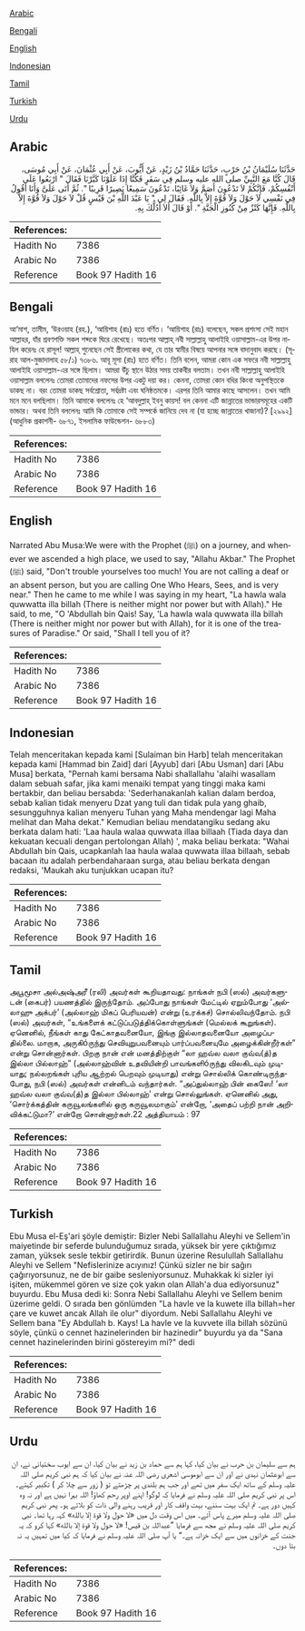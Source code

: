 [Arabic](#arabic)

[Bengali](#bengali)

[English](#english)

[Indonesian](#indonesian)

[Tamil](#tamil)

[Turkish](#turkish)

[Urdu](#urdu)

## Arabic


<div dir="rtl" lang="ar" style={{fontSize:'larger',backgroundColor:'#f8f9fa',padding:20}}>
حَدَّثَنَا سُلَيْمَانُ بْنُ حَرْبٍ، حَدَّثَنَا حَمَّادُ بْنُ زَيْدٍ، عَنْ أَيُّوبَ، عَنْ أَبِي عُثْمَانَ، عَنْ أَبِي مُوسَى، قَالَ كُنَّا مَعَ النَّبِيِّ صلى الله عليه وسلم فِي سَفَرٍ فَكُنَّا إِذَا عَلَوْنَا كَبَّرْنَا فَقَالَ ‏"‏ ارْبَعُوا عَلَى أَنْفُسِكُمْ، فَإِنَّكُمْ لاَ تَدْعُونَ أَصَمَّ وَلاَ غَائِبًا، تَدْعُونَ سَمِيعًا بَصِيرًا قَرِيبًا ‏"‏‏.‏ ثُمَّ أَتَى عَلَىَّ وَأَنَا أَقُولُ فِي نَفْسِي لاَ حَوْلَ وَلاَ قُوَّةَ إِلاَّ بِاللَّهِ‏.‏ فَقَالَ لِي ‏"‏ يَا عَبْدَ اللَّهِ بْنَ قَيْسٍ قُلْ لاَ حَوْلَ وَلاَ قُوَّةَ إِلاَّ بِاللَّهِ‏.‏ فَإِنَّهَا كَنْزٌ مِنْ كُنُوزِ الْجَنَّةِ ‏"‏‏.‏ أَوْ قَالَ أَلاَ أَدُلُّكَ بِهِ‏.‏
</div>
<div style={{backgroundColor:'#f8f9fa',padding:20, marginBottom: 10}}><table> <thead> <tr> <th>References:</th> <th></th> </tr> </thead> <tbody><tr><td>Hadith No</td><td>7386</td></tr><tr><td>Arabic No</td><td>7386</td></tr><tr><td>Reference</td><td>Book 97 Hadith 16</td></tr></tbody></table></div>

## Bengali


<div dir="ltr" lang="bn" style={{fontSize:'larger',backgroundColor:'#f8f9fa',padding:20}}>
আ‘মাশ, তামীম, ‘উরওয়াহ (রহ.), ‘আয়িশাহ (রাঃ) হতে বর্ণিত। ‘আয়িশাহ (রাঃ) বলেছেন, সকল প্রশংসা সেই মহান আল্লাহর, যাঁর শ্রবণশক্তি সকল শব্দকে ঘিরে রেখেছে। অতঃপর আল্লাহ্ নবী সাল্লাল্লাহু আলাইহি ওয়াসাল্লাম-এর উপর নাযিল করেনঃ হে রাসূল! আল্লাহ্ শুনেছেন সেই স্ত্রীলোকের কথা, যে তার স্বামীর বিষয়ে আপনার সঙ্গে বাদানুবাদ করছে। (সূরাহ আল-মুজাদালাহ ৫৮/১) ৭৩৮৬. আবূ মূসা (রাঃ) হতে বর্ণিত। তিনি বলেন, আমরা কোন এক সফরে নবী সাল্লাল্লাহু আলাইহি ওয়াসাল্লাম-এর সঙ্গে ছিলাম। আমরা উঁচু স্থানে উঠার সময় তাকবীর বলতাম। তখন নবী সাল্লাল্লাহু আলাইহি ওয়াসাল্লাম বললেনঃ তোমরা তোমাদের নফসের উপর একটু দয়া কর। কেননা, তোমরা কোন বধির কিংবা অনুপস্থিতকে ডাকছ না। বরং তোমরা ডাকছ সর্বশ্রোতা, সর্বদ্রষ্টা এবং ঘনিষ্ঠতমকে। এরপর তিনি আমার কাছে আসলেন। তখন আমি মনে মনে বলছিলাম। তিনি আমাকে বললেনঃ হে ‘আবদুল্লাহ্ ইবনু কায়স! বল কেননা এটি জান্নাতের ভান্ডারসমূহের একটি ভান্ডার। অথবা তিনি বললেনঃ আমি কি তোমাকে সেই সম্পর্কে জানিয়ে দেব না (যা হচ্ছে জান্নাতের খাজানা)? [২৯৯২] (আধুনিক প্রকাশনী- ৬৮৭১, ইসলামিক ফাউন্ডেশন- ৬৮৮৩)
</div>
<div style={{backgroundColor:'#f8f9fa',padding:20, marginBottom: 10}}><table> <thead> <tr> <th>References:</th> <th></th> </tr> </thead> <tbody><tr><td>Hadith No</td><td>7386</td></tr><tr><td>Arabic No</td><td>7386</td></tr><tr><td>Reference</td><td>Book 97 Hadith 16</td></tr></tbody></table></div>

## English


<div dir="ltr" lang="en" style={{fontSize:'larger',backgroundColor:'#f8f9fa',padding:20}}>
Narrated Abu Musa:We were with the Prophet (ﷺ) on a journey, and whenever we ascended a high place, we used to say, "Allahu Akbar." The Prophet (ﷺ) said, "Don't trouble yourselves too much! You are not calling a deaf or an absent person, but you are calling One Who Hears, Sees, and is very near." Then he came to me while I was saying in my heart, "La hawla wala quwwatta illa billah (There is neither might nor power but with Allah)." He said, to me, "O 'Abdullah bin Qais! Say, 'La hawla wala quwwata illa billah (There is neither might nor power but with Allah), for it is one of the treasures of Paradise." Or said, "Shall I tell you of it?
</div>
<div style={{backgroundColor:'#f8f9fa',padding:20, marginBottom: 10}}><table> <thead> <tr> <th>References:</th> <th></th> </tr> </thead> <tbody><tr><td>Hadith No</td><td>7386</td></tr><tr><td>Arabic No</td><td>7386</td></tr><tr><td>Reference</td><td>Book 97 Hadith 16</td></tr></tbody></table></div>

## Indonesian


<div dir="ltr" lang="id" style={{fontSize:'larger',backgroundColor:'#f8f9fa',padding:20}}>
Telah menceritakan kepada kami [Sulaiman bin Harb] telah menceritakan kepada kami [Hammad bin Zaid] dari [Ayyub] dari [Abu Usman] dari [Abu Musa] berkata, "Pernah kami bersama Nabi shallallahu 'alaihi wasallam dalam sebuah safar, jika kami menaiki tempat yang tinggi maka kami bertakbir, dan beliau bersabda: 'Sederhanakanlah kalian dalam berdoa, sebab kalian tidak menyeru Dzat yang tuli dan tidak pula yang ghaib, sesungguhnya kalian menyeru Tuhan yang Maha mendengar lagi Maha melihat dan Maha dekat." Kemudian beliau mendatangiku sedang aku berkata dalam hati: 'Laa haula walaa quwwata illaa billaah (Tiada daya dan kekuatan kecuali dengan pertolongan Allah) ', maka beliau berkata: "Wahai Abdullah bin Qais, ucapkanlah laa haula walaa quwwata illaa billaah, sebab bacaan itu adalah perbendaharaan surga, atau beliau berkata dengan redaksi, 'Maukah aku tunjukkan ucapan itu?
</div>
<div style={{backgroundColor:'#f8f9fa',padding:20, marginBottom: 10}}><table> <thead> <tr> <th>References:</th> <th></th> </tr> </thead> <tbody><tr><td>Hadith No</td><td>7386</td></tr><tr><td>Arabic No</td><td>7386</td></tr><tr><td>Reference</td><td>Book 97 Hadith 16</td></tr></tbody></table></div>

## Tamil


<div dir="ltr" lang="ta" style={{fontSize:'larger',backgroundColor:'#f8f9fa',padding:20}}>
அபூமூசா அல்அஷ்அரீ (ரலி) அவர்கள் கூறியதாவது: நாங்கள் நபி (ஸல்) அவர்களுடன் (கைபர்) பயணத்தில் இருந்தோம். அப்போது நாங்கள் மேட்டில் ஏறும்போது ‘அல்லாஹு அக்பர்’ (அல்லாஹ் மிகப் பெரியவன்) என்று (உரக்கச்) சொல்லிவந்தோம். நபி (ஸல்) அவர்கள், “உங்களைக் கட்டுப்படுத்திக்கொள்ளுங்கள் (மெல்லக் கூறுங்கள்). ஏனெனில், நீங்கள் காது கேட்காதவனையோ, இங்கு இல்லாதவனையோ அழைப்பதில்லை. மாறாக, அருகிóருந்து செவியுறுபவனையும் பார்ப்பவனையுமே அழைக்கின்றீர்கள்” என்று சொன்னார்கள். பிறகு நான் என் மனத்திற்குள் “லா ஹவ்ல வலா குவ்வ(த்)த இல்லா பில்லாஹ்” (அல்லாஹ்வின் உதவியின்றி பாவங்களிóருந்து விலகிடவும் முடியாது; நல்லறங்கள் புரிய ஆற்றல் பெறவும் முடியாது) என்று சொல்லிக் கொண்டிருந்தபோது, நபி (ஸல்) அவர்கள் என்னிடம் வந்தார்கள். “அப்துல்லாஹ் பின் கைஸே! ‘லா ஹவ்ல வலா குவ்வ(த்)த இல்லா பில்லாஹ்’ என்று சொல்லுங்கள். ஏனெனில் அது, ‘சொர்க்கத்தின் கருவூலங்களில் ஒரு கருவூலமாகும்’ என்றோ, ‘அதைப் பற்றி நான் அறிவிக்கட்டுமா?’ என்றோ சொன்னார்கள்.22 அத்தியாயம் : 97
</div>
<div style={{backgroundColor:'#f8f9fa',padding:20, marginBottom: 10}}><table> <thead> <tr> <th>References:</th> <th></th> </tr> </thead> <tbody><tr><td>Hadith No</td><td>7386</td></tr><tr><td>Arabic No</td><td>7386</td></tr><tr><td>Reference</td><td>Book 97 Hadith 16</td></tr></tbody></table></div>

## Turkish


<div dir="ltr" lang="tr" style={{fontSize:'larger',backgroundColor:'#f8f9fa',padding:20}}>
Ebu Musa el-Eş'ari şöyle demiştir: Bizler Nebi Sallallahu Aleyhi ve Sellem'in maiyetinde bir seferde bulunduğumuz sırada, yüksek bir yere çıktığımız zaman, yüksek sesle tekbir getirirdik. Bunun üzerine Resulullah Sallallahu Aleyhi ve Sellem "Nefislerinize acıyınız! Çünkü sizler ne bir sağırı çağırıyorsunuz, ne de bir gaibe sesleniyorsunuz. Muhakkak ki sizler iyi işiten, mükemmel gören ve size çok yakın olan Allah'a dua ediyorsunuz" buyurdu. Ebu Musa dedi ki: Sonra Nebi Sallallahu Aleyhi ve Sellem benim üzerime geldi. O sırada ben gönlümden "La havle ve la kuwete illa billah=her çare ve kuwet ancak Allah ile olur" diyordum. Nebi Sallallahu Aleyhi ve Sellem bana "Ey Abdullah b. Kays! La havle ve la kuvvete illa billah sözünü söyle, çünkü o cennet hazinelerinden bir hazinedir" buyurdu ya da "Sana cennet hazinelerinden birini göstereyim mi?" dedi
</div>
<div style={{backgroundColor:'#f8f9fa',padding:20, marginBottom: 10}}><table> <thead> <tr> <th>References:</th> <th></th> </tr> </thead> <tbody><tr><td>Hadith No</td><td>7386</td></tr><tr><td>Arabic No</td><td>7386</td></tr><tr><td>Reference</td><td>Book 97 Hadith 16</td></tr></tbody></table></div>

## Urdu


<div dir="rtl" lang="ur" style={{fontSize:'larger',backgroundColor:'#f8f9fa',padding:20}}>
ہم سے سلیمان بن حرب نے بیان کیا، کہا ہم سے حماد بن زید نے بیان کیا، ان سے ایوب سختیانی نے، ان سے ابوعثمان نہدی نے اور ان سے ابوموسیٰ اشعری رضی اللہ عنہ نے بیان کیا کہ ہم نبی کریم صلی اللہ علیہ وسلم کے ساتھ ایک سفر میں تھے اور جب ہم بلندی پر چڑھتے تو ( زور سے چلا کر ) تکبیر کہتے۔ اس پر نبی کریم صلی اللہ علیہ وسلم نے فرمایا کہ لوگو! اپنے اوپر رحم کھاؤ! اللہ بہرا نہیں ہے اور نہ وہ کہیں دور ہے۔ تم ایک بہت سننے، بہت واقف کار اور قریب رہنے والی ذات کو بلاتے ہو۔ پھر نبی کریم صلی اللہ علیہ وسلم میرے پاس آئے۔ میں اس وقت دل میں «لا حول ولا قوة إلا بالله» کہہ رہا تھا۔ نبی کریم صلی اللہ علیہ وسلم نے مجھ سے فرمایا ”عبداللہ بن قیس! «لا حول ولا قوة إلا بالله» کہا کرو کہ یہ جنت کے خزانوں میں سے ایک خزانہ ہے۔“ یا آپ صلی اللہ علیہ وسلم نے فرمایا کہ کیا میں تمہیں یہ نہ بتا دوں۔
</div>
<div style={{backgroundColor:'#f8f9fa',padding:20, marginBottom: 10}}><table> <thead> <tr> <th>References:</th> <th></th> </tr> </thead> <tbody><tr><td>Hadith No</td><td>7386</td></tr><tr><td>Arabic No</td><td>7386</td></tr><tr><td>Reference</td><td>Book 97 Hadith 16</td></tr></tbody></table></div>